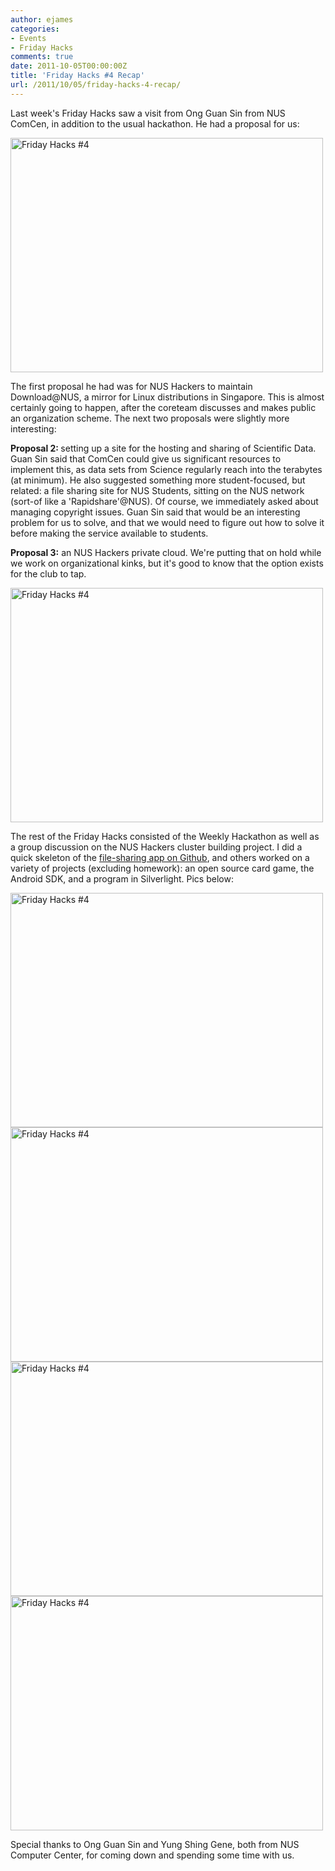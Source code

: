 ```yaml
---
author: ejames
categories:
- Events
- Friday Hacks
comments: true
date: 2011-10-05T00:00:00Z
title: 'Friday Hacks #4 Recap'
url: /2011/10/05/friday-hacks-4-recap/
---
```


Last week's Friday Hacks saw a visit from Ong Guan Sin from NUS ComCen, in addition to the usual hackathon. He had a proposal for us:

<a href="http://www.flickr.com/photos/dienasty/6213498348/" title="Friday Hacks #4 by shadowsun7, on Flickr"><img src="http://farm7.static.flickr.com/6060/6213498348_421755d52b.jpg" width="500" height="375" alt="Friday Hacks #4"></a>

The first proposal he had was for NUS Hackers to maintain Download@NUS, a mirror for Linux distributions in Singapore. This is almost certainly going to happen, after the coreteam discusses and makes public an organization scheme. The next two proposals were slightly more interesting:

<strong>Proposal 2: </strong>setting up a site for the hosting and sharing of Scientific Data. Guan Sin said that ComCen could give us significant resources to implement this, as data sets from Science regularly reach into the terabytes (at minimum). He also suggested something more student-focused, but related: a file sharing site for NUS Students, sitting on the NUS network (sort-of like a 'Rapidshare'@NUS). Of course, we immediately asked about managing copyright issues. Guan Sin said that would be an interesting problem for us to solve, and that we would need to figure out how to solve it before making the service available to students.

<strong>Proposal 3:</strong> an NUS Hackers private cloud. We're putting that on hold while we work on organizational kinks, but it's good to know that the option exists for the club to tap.

<a href="http://www.flickr.com/photos/dienasty/6212982069/" title="Friday Hacks #4 by shadowsun7, on Flickr"><img src="http://farm7.static.flickr.com/6102/6212982069_7e7c803cbc.jpg" width="500" height="375" alt="Friday Hacks #4"></a>

The rest of the Friday Hacks consisted of the Weekly Hackathon as well as a group discussion on the NUS Hackers cluster building project. I did a quick skeleton of the <a href="https://github.com/shadowsun7/nus-fileshare">file-sharing app on Github</a>, and others worked on a variety of projects (excluding homework): an open source card game, the Android SDK, and a program in Silverlight. Pics below:

<a href="http://www.flickr.com/photos/dienasty/6212987809/" title="Friday Hacks #4 by shadowsun7, on Flickr"><img src="http://farm7.static.flickr.com/6162/6212987809_41d8999375.jpg" width="500" height="375" alt="Friday Hacks #4"></a>
<a href="http://www.flickr.com/photos/dienasty/6212990863/" title="Friday Hacks #4 by shadowsun7, on Flickr"><img src="http://farm7.static.flickr.com/6093/6212990863_538fdd75d5.jpg" width="500" height="375" alt="Friday Hacks #4"></a>
<a href="http://www.flickr.com/photos/dienasty/6212995539/" title="Friday Hacks #4 by shadowsun7, on Flickr"><img src="http://farm7.static.flickr.com/6170/6212995539_3917bb7371.jpg" width="500" height="375" alt="Friday Hacks #4"></a>
<a href="http://www.flickr.com/photos/dienasty/6213506912/" title="Friday Hacks #4 by shadowsun7, on Flickr"><img src="http://farm7.static.flickr.com/6232/6213506912_60d16613a1.jpg" width="500" height="375" alt="Friday Hacks #4"></a>

Special thanks to Ong Guan Sin and Yung Shing Gene, both from NUS Computer Center, for coming down and spending some time with us.
